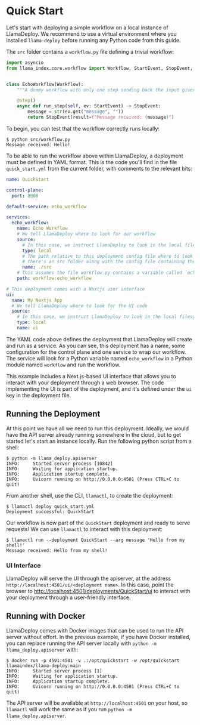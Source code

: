 # Quick Start

Let's start with deploying a simple workflow on a local instance of LlamaDeploy. We recommend to use a virtual
environment where you installed `llama-deploy` before running any Python code from this guide.

The `src` folder contains a `workflow.py` file defining a trivial workflow:

```python
import asyncio
from llama_index.core.workflow import Workflow, StartEvent, StopEvent, step


class EchoWorkflow(Workflow):
    """A dummy workflow with only one step sending back the input given."""

    @step()
    async def run_step(self, ev: StartEvent) -> StopEvent:
        message = str(ev.get("message", ""))
        return StopEvent(result=f"Message received: {message}")
```

To begin, you can test that the workflow correctly runs locally:

```
$ python src/workflow.py
Message received: Hello!
```

To be able to run the workflow above within LlamaDeploy, a deployment must be defined in YAML format. This is the code
you'll find in the file `quick_start.yml` from the current folder, with comments to the relevant bits:

```yaml
name: QuickStart

control-plane:
  port: 8000

default-service: echo_workflow

services:
  echo_workflow:
    name: Echo Workflow
    # We tell LlamaDeploy where to look for our workflow
    source:
      # In this case, we instruct LlamaDeploy to look in the local filesystem
      type: local
      # The path relative to this deployment config file where to look for the code. This assumes
      # there's an src folder along with the config file containing the file workflow.py we created previously
      name: ./src
    # This assumes the file workflow.py contains a variable called `echo_workflow` containing our workflow instance
    path: workflow:echo_workflow

# This deployment comes with a Nextjs user interface
ui:
  name: My Nextjs App
  # We tell LlamaDeploy where to look for the UI code
  source:
    # In this case, we instruct LlamaDeploy to look in the local filesystem
    type: local
    name: ui
```

The YAML code above defines the deployment that LlamaDeploy will create and run as a service. As you can
see, this deployment has a name, some configuration for the control plane and one service to wrap our workflow. The
service will look for a Python variable named `echo_workflow` in a Python module named `workflow` and run the workflow.

This example includes a Next.js-based UI interface that allows you to interact with your deployment through a web browser.
The code implementing the UI is part of the deployment, and it's defined under the `ui` key in the deployment file.

## Running the Deployment

At this point we have all we need to run this deployment. Ideally, we would have the API server already running
somewhere in the cloud, but to get started let's start an instance locally. Run the following python script
from a shell:

```
$ python -m llama_deploy.apiserver
INFO:     Started server process [10842]
INFO:     Waiting for application startup.
INFO:     Application startup complete.
INFO:     Uvicorn running on http://0.0.0.0:4501 (Press CTRL+C to quit)
```

From another shell, use the CLI, `llamactl`, to create the deployment:

```
$ llamactl deploy quick_start.yml
Deployment successful: QuickStart
```

Our workflow is now part of the `QuickStart` deployment and ready to serve requests! We can use `llamactl` to interact
with this deployment:

```
$ llamactl run --deployment QuickStart --arg message 'Hello from my shell!'
Message received: Hello from my shell!
```

### UI Interface

LlamaDeploy will serve the UI through the apiserver, at the address `http://localhost:4501/ui/<deployment name>`. In
this case, point the browser to [http://localhost:4501/deployments/QuickStart/ui](http://localhost:4501/deployments/QuickStart/ui) to interact
with your deployment through a user-friendly interface.

## Running with Docker

LlamaDeploy comes with Docker images that can be used to run the API server without effort. In the previous example,
if you have Docker installed, you can replace running the API server locally with `python -m llama_deploy.apiserver`
with:

```
$ docker run -p 4501:4501 -v .:/opt/quickstart -w /opt/quickstart llamaindex/llama-deploy:main
INFO:     Started server process [1]
INFO:     Waiting for application startup.
INFO:     Application startup complete.
INFO:     Uvicorn running on http://0.0.0.0:4501 (Press CTRL+C to quit)
```

The API server will be available at `http://localhost:4501` on your host, so `llamactl` will work the same as if you
run `python -m llama_deploy.apiserver`.

